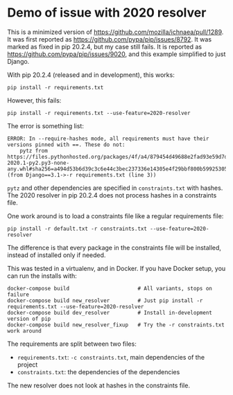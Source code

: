 # Demo of issue with 2020 resolver

This is a minimized version of https://github.com/mozilla/ichnaea/pull/1289.
It was first reported as https://github.com/pypa/pip/issues/8792.
It was marked as fixed in pip 20.2.4, but my case still fails. It is
reported as https://github.com/pypa/pip/issues/9020, and this example
simplified to just Django.

With pip 20.2.4 (released and in development), this works:

```
pip install -r requirements.txt
```

However, this fails:

```
pip install -r requirements.txt --use-feature=2020-resolver
```

The error is something list:
```
ERROR: In --require-hashes mode, all requirements must have their versions pinned with ==. These do not:
    pytz from https://files.pythonhosted.org/packages/4f/a4/879454d49688e2fad93e59d7d4efda580b783c745fd2ec2a3adf87b0808d/pytz-2020.1-py2.py3-none-any.whl#sha256=a494d53b6d39c3c6e44c3bec237336e14305e4f29bbf800b599253057fbb79ed (from Django==3.1->-r requirements.txt (line 3))
```

``pytz`` and other dependencies are specified in ``constraints.txt`` with hashes.
The 2020 resolver in pip 20.2.4 does not process hashes in a constraints file.

One work around is to load a constraints file like a regular requirements file:

```
pip install -r default.txt -r constraints.txt --use-feature=2020-resolver
```

The difference is that every package in the constraints file will be installed,
instead of installed only if needed.

This was tested in a virtualenv, and in Docker. If you have Docker setup, you
can run the installs with:

```
docker-compose build                      # All variants, stops on failure
docker-compose build new_resolver         # Just pip install -r requirements.txt --use-feature=2020-resolver
docker-compose build dev_resolver         # Install in-development version of pip
docker-compose build new_resolver_fixup   # Try the -r constraints.txt work around
```

The requirements are split between two files:
* ``requirements.txt``: ``-c constraints.txt``, main dependencies of the project
* ``constraints.txt``: the dependencies of the dependencies

The new resolver does not look at hashes in the constraints file.
